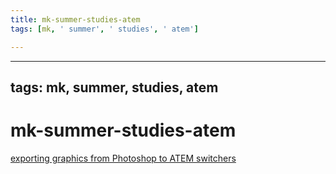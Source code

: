 ```yaml
---
title: mk-summer-studies-atem
tags: [mk, ' summer', ' studies', ' atem']

---
```


---
tags: mk, summer, studies, atem
---

# mk-summer-studies-atem

[exporting graphics from Photoshop to ATEM switchers](https://www.youtube.com/watch?v=rlvEPZ-vR84)


